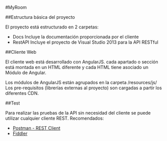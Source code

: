 #MyRoom

##Estructura básica del proyecto

El proyecto está estructurado en 2 carpetas:

* Docs Incluye la documentación proporcionada por el cliente
* RestAPI Incluye el proyecto de Visual Studio 2013 para la API RESTful

##Cliente Web

El cliente web está desarrollado con AngularJS. cada apartado o sección está montada en un HTML diferente y cada HTML tiene asociado un Módulo de Angular.

Los módulos de AngularJS están agrupados en la carpeta /resources/js/
Los pre-requisitos (librerías externas al proyecto) son cargadas a partir los diferentes CDN.

##Test

Para realizar las pruebas de la API sin necesidad del cliente se puede utilizar cualquier cliente REST. Recomendados:

* [Postman - REST Client](https://chrome.google.com/webstore/detail/postman-rest-client/fdmmgilgnpjigdojojpjoooidkmcomcm)
* [Fiddler](http://www.telerik.com/fiddler)